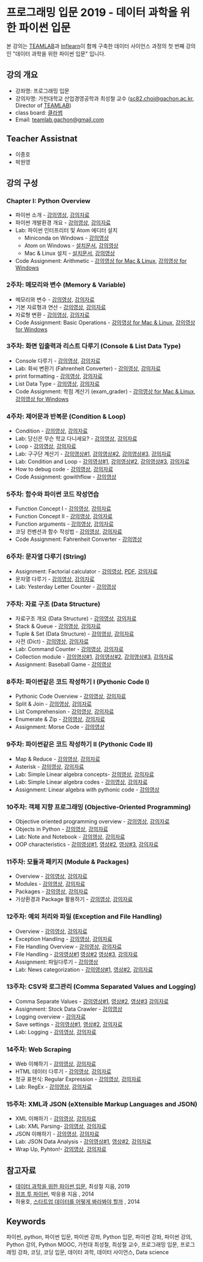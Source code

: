 프로그래밍 입문 2019 - 데이터 과학을 위한 파이썬 입문
==================================

본 강의는 [TEAMLAB](http://theteamlab.io/)과 [Inflearn](https://www.inflearn.com/course/python-%ED%8C%8C%EC%9D%B4%EC%8D%AC-%EC%9E%85%EB%AC%B8-%EA%B0%95%EC%A2%8C/)이 함께 구축한 데이터 사이언스 과정의 첫 번째 강의인 "데이터 과학을 위한 파이썬 입문" 입니다.


## 강의 개요
* 강좌명: 프로그래밍 입문 
* 강의자명: 가천대학교 산업경영공학과 최성철 교수 (sc82.choi@gachon.ac.kr, Director of [TEAMLAB](http://theteamlab.io/))
* class board: [클라썸](https://classum.org/course/open/2019-fall/-Lnpygww28Zo50KwRb6E)
* Email: teamlab.gachon@gmail.com

## Teacher Assistnat
- 이종호
- 박원영

## 강의 구성
### Chapter I: Python Overview
- 파이썬 소개 - [강의영상](https://www.youtube.com/watch?v=t84jQTwMFuE&list=PLBHVuYlKEkUJcXrgVu-bFx-One095BJ8I&index=3&t=246s), [강의자료](https://1drv.ms/b/s!ApZ4mg7k2qYhgZ9ugtVA1C_i4FjJVg)
- 파이썬 개발환경 개요 - [강의영상](https://www.youtube.com/watch?v=OXKJwapXxuo&list=PLBHVuYlKEkUJcXrgVu-bFx-One095BJ8I&index=4&t=25s), [강의자료](https://1drv.ms/b/s!ApZ4mg7k2qYhgZ9pEcEobxk48WDoqQ)
- Lab: 파이썬 인터프리터 및 Atom 에디터 설치
    - Miniconda on Windows - [강의영상](https://www.youtube.com/watch?v=lqSNOIPGbns&list=PLBHVuYlKEkUJcXrgVu-bFx-One095BJ8I&index=5&t=44s)
    - Atom on Windows - [설치문서](desc/atom_windows.md), [강의영상](https://www.youtube.com/watch?v=cCxfLSIDfrk&list=PLBHVuYlKEkUJcXrgVu-bFx-One095BJ8I&index=6&t=19s)
    - Mac & Linux 설치 -  [설치문서](desc/atom_macos.md), [강의영상](https://www.youtube.com/watch?v=iKFB2O2ZfDo&list=PLBHVuYlKEkUJcXrgVu-bFx-One095BJ8I&index=7&t=0s)
- Code Assignment: Arithmetic - [강의영상 for Mac & Linux](https://www.youtube.com/watch?v=KvV1tLlVX94&list=PLBHVuYlKEkUJcXrgVu-bFx-One095BJ8I&index=8&t=0s), [강의영상 for Windows](https://www.youtube.com/watch?v=QYF_e1XUIlU&list=PLBHVuYlKEkUJcXrgVu-bFx-One095BJ8I&index=9&t=134s)

### 2주차: 메모리와 변수 (Memory & Variable)
- 메모리와 변수 - [강의영상](https://www.youtube.com/watch?v=u3tOqQu6CVo&list=PLBHVuYlKEkUJcXrgVu-bFx-One095BJ8I&index=11&t=23s), [강의자료](https://1drv.ms/b/s!ApZ4mg7k2qYhgZ9rS9WHdJz5uLMcMg)
- 기본 자료형과 연산 - [강의영상](https://www.youtube.com/watch?v=oc3t35nwQU8&list=PLBHVuYlKEkUJcXrgVu-bFx-One095BJ8I&index=12&t=299s), [강의자료](https://1drv.ms/b/s!ApZ4mg7k2qYhgZ9tNp4mzALR1ZiILA)
- 자료형 변환 - [강의영상](https://www.youtube.com/watch?v=LmaPd-HGc_8&list=PLBHVuYlKEkUJcXrgVu-bFx-One095BJ8I&index=13&t=11s), [강의자료](https://1drv.ms/b/s!ApZ4mg7k2qYhgaB3uPIYfh3lIuEtmA)
- Code Assignment: Basic Operations - [강의영상 for Mac & Linux](https://www.youtube.com/watch?v=S1M2KESG-hY&list=PLBHVuYlKEkUJcXrgVu-bFx-One095BJ8I&index=14&t=3s), [강의영상 for Windows](https://www.youtube.com/watch?v=mfc9g0hnpGo&list=PLBHVuYlKEkUJcXrgVu-bFx-One095BJ8I&index=15&t=2s)

### 3주차: 화면 입출력과 리스트 다루기 (Console & List Data Type)
- Console 다루기 - [강의영상](https://www.youtube.com/watch?v=pB_dzB06B_4&list=PLBHVuYlKEkUJcXrgVu-bFx-One095BJ8I&index=17&t=230s), [강의자료](https://1drv.ms/b/s!ApZ4mg7k2qYhgaE0jC9cIhQhLk1gBg)
- Lab: 화씨 변환기 (Fahrenheit Converter) - [강의영상](https://www.youtube.com/watch?v=OAL3qNGL6f0&list=PLBHVuYlKEkUJcXrgVu-bFx-One095BJ8I&index=18&t=8s), [강의자료](https://1drv.ms/b/s!ApZ4mg7k2qYhgaE1_Z2_nfpp-up_kA)
- print formatting - [강의영상](https://www.youtube.com/watch?v=dDfC-_3Ms7E&list=PLBHVuYlKEkUJcXrgVu-bFx-One095BJ8I&index=19&t=610s), [강의자료](https://1drv.ms/b/s!ApZ4mg7k2qYhgaE2qNwO2LS-1PN_Ww)
- List Data Type - [강의영상](https://www.youtube.com/watch?v=EK-GzECYqh0&list=PLBHVuYlKEkUJcXrgVu-bFx-One095BJ8I&index=20&t=32s), [강의자료](https://1drv.ms/b/s!ApZ4mg7k2qYhgaFa3AzW676PibQOCg)
- Code Assignment: 학점 계산기 (exam_grader) - [강의영상 for Mac & Linux](https://www.youtube.com/watch?v=SYKdeYx75R4&list=PLBHVuYlKEkUJcXrgVu-bFx-One095BJ8I&index=21&t=3s), [강의영상 for Windows](https://www.youtube.com/watch?v=SYKdeYx75R4&list=PLBHVuYlKEkUJcXrgVu-bFx-One095BJ8I&index=21&t=3s)

### 4주차: 제어문과 반복문 (Condition & Loop)
- Condition - [강의영상](https://www.youtube.com/watch?v=em-K1ROzIlY&t=0s&index=24&list=PLBHVuYlKEkUJcXrgVu-bFx-One095BJ8I), [강의자료](https://1drv.ms/b/s!ApZ4mg7k2qYhgaII6uTG0K_7r3slvQ)
- Lab: 당신은 무슨 학교 다니세요? - [강의영상](https://www.youtube.com/watch?v=5u_67I7uclU&t=0s&index=25&list=PLBHVuYlKEkUJcXrgVu-bFx-One095BJ8I), [강의자료](https://1drv.ms/b/s!ApZ4mg7k2qYhgaII6uTG0K_7r3slvQ)
- Loop - [강의영상](https://www.youtube.com/watch?v=Pnncc3Iee9Q&t=159s&index=26&list=PLBHVuYlKEkUJcXrgVu-bFx-One095BJ8I), [강의자료](https://1drv.ms/f/s!ApZ4mg7k2qYhgZ9ezXezDeAfUoEiYg)
- Lab: 구구단 계산기 - [강의영상#1](https://www.youtube.com/watch?v=4ITH7xrSWkI&t=17s&index=27&list=PLBHVuYlKEkUJcXrgVu-bFx-One095BJ8I), [강의영상#2](https://www.youtube.com/watch?v=1SFgX7yIJzE&t=0s&index=28&list=PLBHVuYlKEkUJcXrgVu-bFx-One095BJ8I), [강의영상#3](https://www.youtube.com/watch?v=5y-vf0PniYk&t=16s&index=29&list=PLBHVuYlKEkUJcXrgVu-bFx-One095BJ8I), [강의자료](https://1drv.ms/b/s!ApZ4mg7k2qYhgaIMz5EISBRlaQ54Qw)
- Lab: Condition and Loop - [강의영상#1](https://www.youtube.com/watch?v=yNcM03iMJ-w&t=0s&index=30&list=PLBHVuYlKEkUJcXrgVu-bFx-One095BJ8I), [강의영상#2](https://www.youtube.com/watch?v=KYDgg-HcDD4&t=28s&index=31&list=PLBHVuYlKEkUJcXrgVu-bFx-One095BJ8I), [강의영상#3](https://www.youtube.com/watch?v=NySFo27eNsA&t=0s&index=32&list=PLBHVuYlKEkUJcXrgVu-bFx-One095BJ8I), [강의자료](https://1drv.ms/b/s!ApZ4mg7k2qYhgaITyWtELkNRq-wkWw)
- How to debug code - [강의영상](https://www.youtube.com/watch?v=vgBEd_g6eb4&t=26s&index=33&list=PLBHVuYlKEkUJcXrgVu-bFx-One095BJ8I), [강의자료](https://1drv.ms/b/s!ApZ4mg7k2qYhgaIgL7iz3E4xULp5ZA)
- Code Assignment: gowithflow - [강의영상](https://www.youtube.com/watch?v=h6KNJlj3Vwk&t=12s&index=34&list=PLBHVuYlKEkUJcXrgVu-bFx-One095BJ8I)

### 5주차: 함수와 파이썬 코드 작성연습
- Function Concept I - [강의영상](https://www.youtube.com/watch?v=AThS1aUhwgE&t=0s&index=36&list=PLBHVuYlKEkUJcXrgVu-bFx-One095BJ8I), [강의자료](https://1drv.ms/b/s!ApZ4mg7k2qYhgaIdpgJxshH-WrG-Ww)
- Function Concept II - [강의영상](https://www.youtube.com/watch?v=0ccHFT0-8bg&t=800s&index=37&list=PLBHVuYlKEkUJcXrgVu-bFx-One095BJ8I), [강의자료](https://1drv.ms/b/s!ApZ4mg7k2qYhgaIbqgBNByawPNaM_w)
- Function arguments - [강의영상](https://www.youtube.com/watch?v=OR9mXlEq624&t=0s&index=38&list=PLBHVuYlKEkUJcXrgVu-bFx-One095BJ8I), [강의자료](https://1drv.ms/b/s!ApZ4mg7k2qYhgaJnmZZsVZHdTh6e0A)
- 코딩 컨벤션과 함수 작성법 - [강의영상](https://www.youtube.com/watch?v=rLcX9pHgOPg&t=0s&index=39&list=PLBHVuYlKEkUJcXrgVu-bFx-One095BJ8I), [강의자료](https://1drv.ms/b/s!ApZ4mg7k2qYhgaIcFvb7Iw2E-31qiw)
- Code Assignment: Fahrenheit Converter - [강의영상](https://www.youtube.com/watch?v=OkBdkqzY7hw&index=99&list=PLBHVuYlKEkUJcXrgVu-bFx-One095BJ8I)

### 6주차: 문자열 다루기 (String)
- Assignment: Factorial calculator - [강의영상](https://www.youtube.com/watch?v=l2ZQYvAJasI&list=PLBHVuYlKEkUJcXrgVu-bFx-One095BJ8I&index=42&t=0s), [PDF](https://github.com/TeamLab/introduction_to_python_TEAMLAB_MOOC/raw/master/lab_assignment/lab_6/lab_6.pdf), [강의자료](https://github.com/TeamLab/introduction_to_python_TEAMLAB_MOOC/blob/master/lab_assignment/lab_6/READMD.md)
- 문자열 다루기 - [강의영상](https://www.youtube.com/watch?v=pbgNED4TWLM&list=PLBHVuYlKEkUJcXrgVu-bFx-One095BJ8I&index=43&t=0s), [강의자료](https://1drv.ms/b/s!ApZ4mg7k2qYhgaIfpTH3tktzEgyV6w)
- Lab: Yesterday Letter Counter - [강의영상](https://www.youtube.com/watch?v=Gv4XwdSAc64&list=PLBHVuYlKEkUJcXrgVu-bFx-One095BJ8I&index=44&t=0s)


### 7주차: 자료 구조 (Data Structure)
- 자료구조 개요 (Data Structure) - [강의영상](https://www.youtube.com/watch?v=csx8h-lU4AI&list=PLBHVuYlKEkUJcXrgVu-bFx-One095BJ8I&index=46&t=0s), [강의자료](https://1drv.ms/b/s!ApZ4mg7k2qYhgaJqwav44nR2pZZm3g)
- Stack & Queue - [강의영상](https://www.youtube.com/watch?v=CCtjuZhkxLc&list=PLBHVuYlKEkUJcXrgVu-bFx-One095BJ8I&index=47&t=0s), [강의자료](https://1drv.ms/b/s!ApZ4mg7k2qYhgaMGgh8RNKX3SYqrmg)
- Tuple & Set (Data Structure) - [강의영상](https://www.youtube.com/watch?v=TcKlVRRP7Gs&list=PLBHVuYlKEkUJcXrgVu-bFx-One095BJ8I&index=48&t=0s), [강의자료](https://1drv.ms/b/s!ApZ4mg7k2qYhgaMH_cExUthnVI4aGg)
- 사전 (Dict) - [강의영상](https://www.youtube.com/watch?v=emwgpy7aezw&list=PLBHVuYlKEkUJcXrgVu-bFx-One095BJ8I&index=49&t=0s), [강의자료](https://1drv.ms/b/s!ApZ4mg7k2qYhgaMLPQQfl__GLklRug)
- Lab: Command Counter - [강의영상](https://www.youtube.com/watch?v=o4GUQwcOqZA&list=PLBHVuYlKEkUJcXrgVu-bFx-One095BJ8I&index=50&t=0s), [강의자료](https://1drv.ms/b/s!ApZ4mg7k2qYhgaMMveIEY8sTiSatZQ)
- Collection module - [강의영상#1](https://www.youtube.com/watch?v=_grPO5HNCvE&list=PLBHVuYlKEkUJcXrgVu-bFx-One095BJ8I&index=51&t=0s), [강의영상#2](https://www.youtube.com/watch?v=GI4ppO-X6O8&list=PLBHVuYlKEkUJcXrgVu-bFx-One095BJ8I&index=52&t=0s), [강의영상#3](https://www.youtube.com/watch?v=DZvpYrm2vvo&list=PLBHVuYlKEkUJcXrgVu-bFx-One095BJ8I&index=53&t=0s), [강의자료](https://1drv.ms/b/s!ApZ4mg7k2qYhgaMbQAVQJZjYEVouuA)
- Assignment: Baseball Game - [강의영상](https://www.youtube.com/watch?v=pLpF_T43ICI&list=PLBHVuYlKEkUJcXrgVu-bFx-One095BJ8I&index=54&t=0s)

### 8주차: 파이썬같은 코드 작성하기 I (Pythonic Code I)
- Pythonic Code Overview - [강의영상](https://www.youtube.com/watch?v=YXGLQ8TLN9w&list=PLBHVuYlKEkUJcXrgVu-bFx-One095BJ8I&index=56&t=0s), [강의자료](https://1drv.ms/b/s!ApZ4mg7k2qYhgaMVFL0Vh-grSYVRgA)
- Split & Join - [강의영상](https://www.youtube.com/watch?v=kjGxM2cZODs&list=PLBHVuYlKEkUJcXrgVu-bFx-One095BJ8I&index=57&t=0s), [강의자료](https://1drv.ms/b/s!ApZ4mg7k2qYhgaMU6xOKYNbGxvG0RQ)
- List Comprehension - [강의영상](https://www.youtube.com/watch?v=x09kQZ7AoL4&list=PLBHVuYlKEkUJcXrgVu-bFx-One095BJ8I&index=58&t=0s), [강의자료](https://1drv.ms/b/s!ApZ4mg7k2qYhgaMTBsmXFcfLCLP4NQ)
- Enumerate & Zip - [강의영상](https://www.youtube.com/watch?v=zwAeq5DHfIU&list=PLBHVuYlKEkUJcXrgVu-bFx-One095BJ8I&index=59&t=0s), [강의자료](https://1drv.ms/b/s!ApZ4mg7k2qYhgaMX85I9OXXgRKpugQ)
- Assignment: Morse Code - [강의영상](https://www.youtube.com/watch?v=_SNuOJ1eaEM&list=PLBHVuYlKEkUJcXrgVu-bFx-One095BJ8I&index=60&t=0s)

### 9주차: 파이썬같은 코드 작성하기 II (Pythonic Code II)
- Map & Reduce - [강의영상](https://www.youtube.com/watch?v=locakgld0iI&list=PLBHVuYlKEkUJcXrgVu-bFx-One095BJ8I&index=61&t=0s), [강의자료](https://1drv.ms/b/s!ApZ4mg7k2qYhgaMlP65yXLT9nBgcIw)
- Asterisk - [강의영상](https://www.youtube.com/watch?v=dC_pUe78RMw&list=PLBHVuYlKEkUJcXrgVu-bFx-One095BJ8I&index=62&t=0s), [강의자료](https://1drv.ms/b/s!ApZ4mg7k2qYhgaMoM3jaeXaYfhNFAg)
- Lab: Simple Linear algebra concepts- [강의영상](https://www.youtube.com/watch?v=zHQADUWi1pU&list=PLBHVuYlKEkUJcXrgVu-bFx-One095BJ8I&index=63&t=0s), [강의자료](https://1drv.ms/b/s!ApZ4mg7k2qYhgaMuKaE5x8t0z1Z4vw)
- Lab: Simple Linear algebra codes - [강의영상](https://www.youtube.com/watch?v=T_axlKMne-0&list=PLBHVuYlKEkUJcXrgVu-bFx-One095BJ8I&index=64&t=0s), [강의자료](https://1drv.ms/b/s!ApZ4mg7k2qYhgaMv7umjL_JYHsubsA)
- Assignment: Linear algebra with pythonic code - [강의영상](https://www.youtube.com/watch?v=6g5k-gCT1Lk&t=9s&index=65&list=PLBHVuYlKEkUJcXrgVu-bFx-One095BJ8I)

### 10주차: 객체 지향 프로그래밍 (Objective-Oriented Programming)
- Objective oriented programming overview - [강의영상](https://www.youtube.com/watch?v=5WsGRMZLnPE&t=2s&index=67&list=PLBHVuYlKEkUJcXrgVu-bFx-One095BJ8I), [강의자료](https://1drv.ms/b/s!ApZ4mg7k2qYhgaMYkH3ZAjqY6sOXfw)
- Objects in Python - [강의영상](https://www.youtube.com/watch?v=76QB5KGVDYg&t=0s&index=68&list=PLBHVuYlKEkUJcXrgVu-bFx-One095BJ8I), [강의자료](https://1drv.ms/b/s!ApZ4mg7k2qYhgaMh6l3uYC84NNn98A)
- Lab: Note and Notebook - [강의영상](https://www.youtube.com/watch?v=y1q_Fu8iloI&t=6s&index=69&list=PLBHVuYlKEkUJcXrgVu-bFx-One095BJ8I), [강의자료](https://1drv.ms/b/s!ApZ4mg7k2qYhgaM2aG7K7gGlEkIn_g)
- OOP characteristics - [강의영상#1](https://www.youtube.com/watch?v=5WsGRMZLnPE&t=2s&index=67&list=PLBHVuYlKEkUJcXrgVu-bFx-One095BJ8I), [영상#2](https://www.youtube.com/watch?v=25rR66FUGKI&t=12s&index=71&list=PLBHVuYlKEkUJcXrgVu-bFx-One095BJ8I), [영상#3](https://www.youtube.com/watch?v=dNqp4oqgjNU&t=11s&index=72&list=PLBHVuYlKEkUJcXrgVu-bFx-One095BJ8I), [강의자료](https://1drv.ms/b/s!ApZ4mg7k2qYhgaM3sTcEiU27_YLaGA)

### 11주차: 모듈과 패키지 (Module & Packages)
- Overview - [강의영상](https://www.youtube.com/watch?v=3BQNbrab6bc&t=0s&index=74&list=PLBHVuYlKEkUJcXrgVu-bFx-One095BJ8I), [강의자료](https://1drv.ms/b/s!ApZ4mg7k2qYhgaMfCgFDsbwd_Uu6lA)
- Modules - [강의영상](https://www.youtube.com/watch?v=3BQNbrab6bc&t=0s&index=74&list=PLBHVuYlKEkUJcXrgVu-bFx-One095BJ8I), [강의자료](https://1drv.ms/b/s!ApZ4mg7k2qYhgaM7CnX1L1r15Q4h3g)
- Packages - [강의영상](https://www.youtube.com/watch?v=P6FtE1FSpW4&t=0s&index=76&list=PLBHVuYlKEkUJcXrgVu-bFx-One095BJ8I), [강의자료](https://1drv.ms/b/s!ApZ4mg7k2qYhgaM_-aHvY_dHAArzoQ)
- 가상환경과 Package 활용하기 - [강의영상](https://www.youtube.com/watch?v=429HUdO3eko&t=0s&index=77&list=PLBHVuYlKEkUJcXrgVu-bFx-One095BJ8I), [강의자료](https://1drv.ms/b/s!ApZ4mg7k2qYhgaNC06RC1A55SFL5bQ)

### 12주차: 예외 처리와 파일 (Exception and File Handling)
- Overview - [강의영상](https://www.youtube.com/watch?v=clWvkqKMuyA&t=0s&index=79&list=PLBHVuYlKEkUJcXrgVu-bFx-One095BJ8I), [강의자료](https://1drv.ms/b/s!ApZ4mg7k2qYhgaNhL4_G0QTxAK5Orw)
- Exception Handling - [강의영상](https://www.youtube.com/watch?v=ZmnPbfE8st0&t=0s&index=80&list=PLBHVuYlKEkUJcXrgVu-bFx-One095BJ8I), [강의자료](https://1drv.ms/b/s!ApZ4mg7k2qYhgaNpDL2zOyGXwl5kWg)
- File Handling Overview - [강의영상](https://www.youtube.com/watch?v=Bda7St1cJbc&t=0s&index=81&list=PLBHVuYlKEkUJcXrgVu-bFx-One095BJ8I), [강의자료](https://1drv.ms/b/s!ApZ4mg7k2qYhgaQCSgHykG4-Sl23oQ)
- File Handling - [강의영상#1](https://www.youtube.com/watch?v=1ReMkihMIH4&t=0s&index=82&list=PLBHVuYlKEkUJcXrgVu-bFx-One095BJ8I) [영상#2](https://www.youtube.com/watch?v=FtdaaYaO4Z0&t=0s&index=83&list=PLBHVuYlKEkUJcXrgVu-bFx-One095BJ8I) [영상#3](https://www.youtube.com/watch?v=ceZR60bdAh8&t=0s&index=84&list=PLBHVuYlKEkUJcXrgVu-bFx-One095BJ8I), [강의자료](https://1drv.ms/b/s!ApZ4mg7k2qYhgaN-an3Qkttto7-krg)
- Assignment: 파일다루기 - [강의영상](https://www.youtube.com/watch?v=YGTdD3UOfxA&t=0s&index=85&list=PLBHVuYlKEkUJcXrgVu-bFx-One095BJ8I)
- Lab: News categorization - [강의영상#1](https://www.youtube.com/watch?v=eXCt6Xsu6QE&t=0s&index=86&list=PLBHVuYlKEkUJcXrgVu-bFx-One095BJ8I), [영상#2](https://www.youtube.com/watch?v=08UR7h8NH9M&t=0s&index=87&list=PLBHVuYlKEkUJcXrgVu-bFx-One095BJ8I), [강의자료](https://1drv.ms/b/s!ApZ4mg7k2qYhgaQGMbDTaK5uD6cjHg)

### 13주차: CSV와 로그관리 (Comma Separated Values and Logging)
- Comma Separate Values - [강의영상#1](https://www.youtube.com/watch?v=KV1wFOEFguM&t=0s&index=88&list=PLBHVuYlKEkUJcXrgVu-bFx-One095BJ8I), [영상#2](https://www.youtube.com/watch?v=3T91_ps0BCw&t=0s&index=89&list=PLBHVuYlKEkUJcXrgVu-bFx-One095BJ8I), [영상#3](https://www.youtube.com/watch?v=BCoqOnc2azY&t=0s&index=90&list=PLBHVuYlKEkUJcXrgVu-bFx-One095BJ8I) [강의자료](https://1drv.ms/b/s!ApZ4mg7k2qYhgaQQVw_t5hyfZWAUZA)
- Assignment: Stock Data Crawler - [강의영상](https://www.youtube.com/watch?v=hTfwVRdhsWQ&t=0s&index=91&list=PLBHVuYlKEkUJcXrgVu-bFx-One095BJ8I)
- Logging overview - [강의자료](https://1drv.ms/b/s!ApZ4mg7k2qYhgaQY4lQjTJm8gVylmw)
- Save settings - [강의영상#1](https://www.youtube.com/watch?v=RsZu_EDbyuw&t=0s&index=93&list=PLBHVuYlKEkUJcXrgVu-bFx-One095BJ8I), [영상#2](https://www.youtube.com/watch?v=usM9-Y6rDcg&t=0s&index=94&list=PLBHVuYlKEkUJcXrgVu-bFx-One095BJ8I), [강의자료](https://1drv.ms/b/s!ApZ4mg7k2qYhgaQd8F0oKb1vtjEZqA)
- Lab: Logging - [강의영상](https://www.youtube.com/watch?v=09IQx1zDQH8&t=0s&index=95&list=PLBHVuYlKEkUJcXrgVu-bFx-One095BJ8I), [강의자료](https://1drv.ms/b/s!ApZ4mg7k2qYhgaQgNrfFKCKRbKh_pQ)

### 14주차: Web Scraping
- Web 이해하기 - [강의영상](https://www.youtube.com/watch?v=iyxR8h4hsso&t=0s&index=96&list=PLBHVuYlKEkUJcXrgVu-bFx-One095BJ8I), [강의자료](https://1drv.ms/b/s!ApZ4mg7k2qYhgaQRedYrLqzEddUxrQ)
- HTML 데이터 다루기 - [강의영상](https://www.youtube.com/watch?v=sk-jNOgzECA&t=0s&index=97&list=PLBHVuYlKEkUJcXrgVu-bFx-One095BJ8I), [강의자료](https://1drv.ms/b/s!ApZ4mg7k2qYhgaQPgRXwzloGRJa4wA)
- 정규 표현식: Regular Expression - [강의영상](https://www.youtube.com/watch?v=CQWSANPJUPE&t=0s&index=98&list=PLBHVuYlKEkUJcXrgVu-bFx-One095BJ8I), [강의자료](https://1drv.ms/f/s!ApZ4mg7k2qYhgZ9ezXezDeAfUoEiYg)
- Lab: RegEx - [강의영상](https://www.youtube.com/watch?v=0eI45EJH3rY&t=0s&index=99&list=PLBHVuYlKEkUJcXrgVu-bFx-One095BJ8I), [강의자료](https://1drv.ms/b/s!ApZ4mg7k2qYhgaQlBjbm3gxs3fX6BA)

### 15주차: XML과 JSON (eXtensible Markup Languages and JSON)
- XML 이해하기 - [강의영상](https://www.youtube.com/watch?v=WtNqVwiL2WQ&list=PLBHVuYlKEkUJcXrgVu-bFx-One095BJ8I&index=101&t=0s), [강의자료](https://1drv.ms/b/s!ApZ4mg7k2qYhgaQ4GaYpIf3bHSzl2Q)
- Lab: XML Parsing- [강의영상](https://www.youtube.com/watch?v=PyIg1nRpMyI&list=PLBHVuYlKEkUJcXrgVu-bFx-One095BJ8I&index=102&t=0s), [강의자료](https://1drv.ms/b/s!ApZ4mg7k2qYhgaQ5UhgeM6me6wExFA)
- JSON 이해하기 - [강의영상](https://www.youtube.com/watch?v=eTjLxHW2Rkc&list=PLBHVuYlKEkUJcXrgVu-bFx-One095BJ8I&index=103&t=0s), [강의자료](https://1drv.ms/b/s!ApZ4mg7k2qYhgaQ6FJlCKuaokcpBWg)
- Lab: JSON Data Analysis - [강의영상#1](https://www.youtube.com/watch?v=CFZGTR76-Nc&list=PLBHVuYlKEkUJcXrgVu-bFx-One095BJ8I&index=104&t=0s), [영상#2](https://www.youtube.com/watch?v=Q7qQaXZZuu8&list=PLBHVuYlKEkUJcXrgVu-bFx-One095BJ8I&index=105&t=0s), [강의자료](https://1drv.ms/b/s!ApZ4mg7k2qYhgaRDJHwafFMiqmWyfQ)
- Wrap Up, Pyhton!- [강의영상](https://www.youtube.com/watch?v=0oZ4uzG96Io&list=PLBHVuYlKEkUJcXrgVu-bFx-One095BJ8I&index=106&t=0s), [강의자료](https://1drv.ms/b/s!ApZ4mg7k2qYhgaREDO563sdo-nAXPw)

## 참고자료
- [데이터 과학을 위한 파이썬 입문](http://www.yes24.com/Product/Goods/67738002), 최성철 지음, 2019
- [점프 투 파이썬](https://wikidocs.net/book/1), 박응용 지음 , 2014
- 하용호, [스타트업 데이터를 어떻게 봐라봐야 할까](http://www.slideshare.net/yongho/ss-32267675) , 2014

## Keywords
파이썬, python, 파이썬 입문, 파이썬 강좌, Python 입문, 파이썬 강좌, 파이썬 강의, Python 강의, Python MOOC, 가천대 최성철, 최성철 교수, 프로그래밍 입문, 프로그래밍 강좌, 코딩, 코딩 입문, 데이터 과학, 데이터 사이언스, Data science
